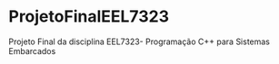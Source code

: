 # ProjetoFinalEEL7323
Projeto Final da disciplina EEL7323- Programação C++ para Sistemas Embarcados

